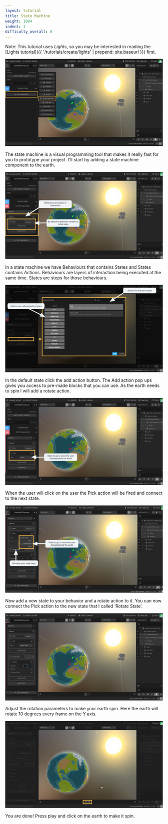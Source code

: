 ```yaml
---
layout: tutorial
title: State Machine
weight: 1004
indent: 1
difficulty_overall: 0
---
```

Note: This tutorial uses *Lights*, so you may be interested in reading the [Lights tutorial]({{ '/tutorials/create/lights' | prepend: site.baseurl }}) first.

![](1.jpg)

The state machine is a visual programming tool that makes it really fast for you to prototype your project. I’ll start by adding a state machine component to the earth.

![](2.jpg)

In a state machine we have Behaviours that contains States and States contains Actions.
Behaviours are layers of interaction being executed at the same time.
States are steps for those behaviours.

![](3.jpg)

In the default state click the add action button.
The Add action pop ups gives you access to pre-made blocks that you can use. As the earth needs to spin I will add a rotate action.

![](4.jpg)

When the user will click on the user the Pick action will be fired and connect to the next state.

![](5.jpg)

Now add a new state to your behavior and a rotate action to it. You can now connect the Pick action to the new state that I called ‘Rotate State’.

![](6.jpg)

Adjust the rotation parameters to make your earth spin.
Here the earth will rotate 10 degrees every frame on the Y axis.

![](7.jpg)

You are done! Press play and click on the earth to make it spin.